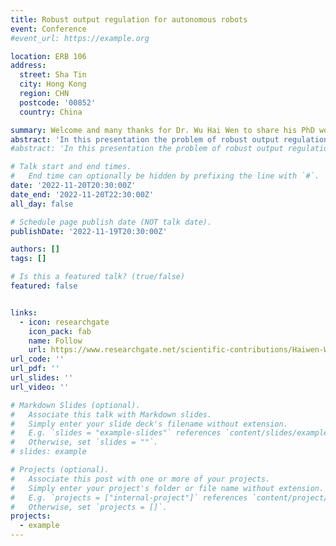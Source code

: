 ```yaml
---
title: Robust output regulation for autonomous robots
event: Conference
#event_url: https://example.org

location: ERB 106
address:
  street: Sha Tin
  city: Hong Kong
  region: CHN
  postcode: '00852'
  country: China

summary: Welcome and many thanks for Dr. Wu Hai Wen to share his PhD works " Robust output regulation for autonomous robots"
abstract: 'In this presentation the problem of robust output regulation for autonomous robots is studied. In general, the control objective of output regulation is to design a feedback controller to achieve asymptotic tracking and/or disturbance rejection for a class of exogenous reference and/or disturbance while maintaining closed-loop stability. Three research problems that pertain to the constructive design of robust output regulation for fully actuated Euler-Lagrange systems from centralized to distributed fashions. The first one is the global robust output regulation of second-order affine nonlinear systems with input disturbances that encompass the fully-actuated Euler-Lagrange systems. Based on a certainty equivalence principle method, we proposed a novel class of nonlinear internal models taking a cascade interconnection structure with strictly relaxed conditions than before. The second one is the output regulation for robot manipulators operating in task-space. An internal model-based adaptive controller is designed to cope with uncertain manipulator kinematic and dynamic parameters, as well as unknown periodic reference trajectories generated by harmonic oscillators. The last one is the formation control of manipulators end-effector subject to external disturbances or parameter uncertainties. We present and analyze gradient descent-based distributed formation controllers for end-effectors. Internal models are used to reject external disturbances. Moreover, by introducing an extra integrator and an adaptive estimator for gravitational compensation and stabilization, respectively, we extend the proposed gradient-based design to the case where the plant parameters are not exactly known.'
#abstract: 'In this presentation the problem of robust output regulation for autonomous robots is studied. In general, the control objective of output regulation is to design a feedback controller to achieve asymptotic tracking and/or disturbance rejection for a class of exogenous reference and/or disturbance while maintaining closed-loop stability. Three research problems that pertain to the constructive design of robust output regulation for fully actuated Euler-Lagrange systems from centralized to distributed fashions. The first one is the global robust output regulation of second-order affine nonlinear systems with input disturbances that encompass the fully-actuated Euler-Lagrange systems. Based on a certainty equivalence principle method, we proposed a novel class of nonlinear internal models taking a cascade interconnection structure with strictly relaxed conditions than before. The second one is the output regulation for robot manipulators operating in task-space. An internal model-based adaptive controller is designed to cope with uncertain manipulator kinematic and dynamic parameters, as well as unknown periodic reference trajectories generated by harmonic oscillators. The last one is the formation control of manipulators' end-effector subject to external disturbances or parameter uncertainties. We present and analyze gradient descent-based distributed formation controllers for end-effectors. Internal models are used to reject external disturbances. Moreover, by introducing an extra integrator and an adaptive estimator for gravitational compensation and stabilization, respectively, we extend the proposed gradient-based design to the case where the plant parameters are not exactly known.'

# Talk start and end times.
#   End time can optionally be hidden by prefixing the line with `#`.
date: '2022-11-20T20:30:00Z'
date_end: '2022-11-20T22:30:00Z'
all_day: false

# Schedule page publish date (NOT talk date).
publishDate: '2022-11-19T20:30:00Z'

authors: []
tags: []

# Is this a featured talk? (true/false)
featured: false


links:
  - icon: researchgate
    icon_pack: fab
    name: Follow
    url: https://www.researchgate.net/scientific-contributions/Haiwen-Wu-2165475743
url_code: ''
url_pdf: ''
url_slides: ''
url_video: ''

# Markdown Slides (optional).
#   Associate this talk with Markdown slides.
#   Simply enter your slide deck's filename without extension.
#   E.g. `slides = "example-slides"` references `content/slides/example-slides.md`.
#   Otherwise, set `slides = ""`.
# slides: example

# Projects (optional).
#   Associate this post with one or more of your projects.
#   Simply enter your project's folder or file name without extension.
#   E.g. `projects = ["internal-project"]` references `content/project/deep-learning/index.md`.
#   Otherwise, set `projects = []`.
projects:
  - example
---
```

